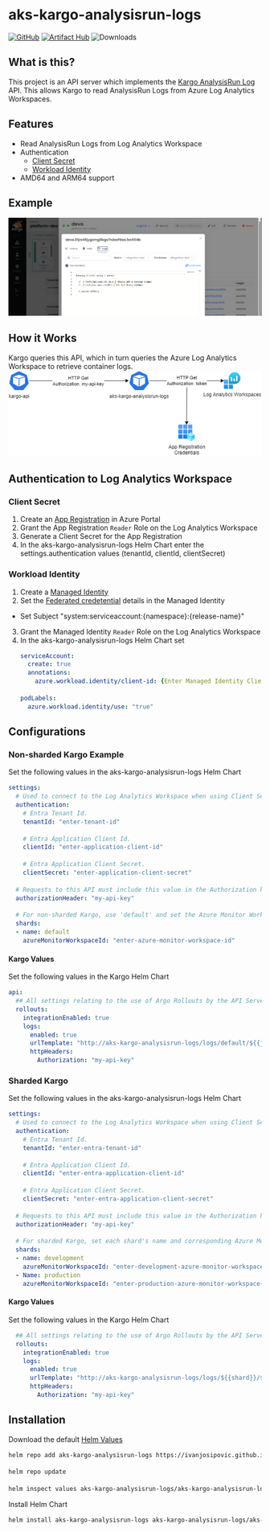 # aks-kargo-analysisrun-logs

[![GitHub](https://img.shields.io/github/stars/ivanjosipovic/aks-kargo-analysisrun-logs?style=social)](https://github.com/IvanJosipovic/aks-kargo-analysisrun-logs)
[![Artifact Hub](https://img.shields.io/endpoint?url=https://artifacthub.io/badge/repository/aks-kargo-analysisrun-logs)](https://artifacthub.io/packages/helm/aks-kargo-analysisrun-logs/aks-kargo-analysisrun-logs)
![Downloads](https://img.shields.io/badge/dynamic/json?url=https%3A%2F%2Fraw.githubusercontent.com%2Fipitio%2Fbackage%2Frefs%2Fheads%2Findex%2FIvanJosipovic%2Faks-kargo-analysisrun-logs%2Faks-kargo-analysisrun-logs%25252Faks-kargo-analysisrun-logs.json&query=%24.downloads&label=downloads)

## What is this?

This project is an API server which implements the [Kargo AnalysisRun Log](https://docs.kargo.io/operator-guide/advanced-installation/common-configurations/#logs-from-job-metrics) API. This allows Kargo to read AnalysisRun Logs from Azure Log Analytics Workspaces.

## Features
- Read AnalysisRun Logs from Log Analytics Workspace
- Authentication
  - [Client Secret](https://learn.microsoft.com/en-us/azure/azure-monitor/logs/api/register-app-for-token?tabs=portal)
  - [Workload Identity](https://learn.microsoft.com/en-us/azure/aks/workload-identity-overview)
- AMD64 and ARM64 support

## Example
![](/docs/image.png)

## How it Works
Kargo queries this API, which in turn queries the Azure Log Analytics Workspace to retrieve container logs.
![](/docs/Diagram.png)

## Authentication to Log Analytics Workspace


### Client Secret
1. Create an [App Registration](https://learn.microsoft.com/en-us/azure/azure-monitor/logs/api/register-app-for-token?tabs=portal) in Azure Portal
2. Grant the App Registration `Reader` Role on the Log Analytics Workspace
3. Generate a Client Secret for the App Registration
4. In the aks-kargo-analysisrun-logs Helm Chart enter the settings.authentication values (tenantId, clientId, clientSecret)

### Workload Identity
1. Create a [Managed Identity](https://learn.microsoft.com/en-us/azure/aks/workload-identity-deploy-cluster#create-a-managed-identity)
2. Set the [Federated credetential](https://learn.microsoft.com/en-us/azure/aks/workload-identity-deploy-cluster#create-the-federated-identity-credential) details in the Managed Identity
  - Set Subject "system:serviceaccount:{namespace}:{release-name}"
3. Grant the Managed Identity `Reader` Role on the Log Analytics Workspace
4. In the aks-kargo-analysisrun-logs Helm Chart set
    ```yaml
    serviceAccount:
      create: true
      annotations:
        azure.workload.identity/client-id: {Enter Managed Identity Client Id}

    podLabels:
      azure.workload.identity/use: "true"
    ```

## Configurations
### Non-sharded Kargo Example
Set the following values in the aks-kargo-analysisrun-logs Helm Chart
```yaml
settings:
  # Used to connect to the Log Analytics Workspace when using Client Secret authentication
  authentication:
    # Entra Tenant Id.
    tenantId: "enter-tenant-id"

    # Entra Application Client Id.
    clientId: "enter-application-client-id"

    # Entra Application Client Secret.
    clientSecret: "enter-application-client-secret"

  # Requests to this API must include this value in the Authorization header.
  authorizationHeader: "my-api-key"

  # For non-sharded Kargo, use 'default' and set the Azure Monitor Workspace ID.
  shards:
  - name: default
    azureMonitorWorkspaceId: "enter-azure-monitor-workspace-id"
```

#### Kargo Values
Set the following values in the Kargo Helm Chart
```yaml
api:
  ## All settings relating to the use of Argo Rollouts by the API Server.
  rollouts:
    integrationEnabled: true
    logs:
      enabled: true
      urlTemplate: "http://aks-kargo-analysisrun-logs/logs/default/${{jobNamespace}}/${{jobName}}/${{container}}"
      httpHeaders:
        Authorization: "my-api-key"
```


### Sharded Kargo
Set the following values in the aks-kargo-analysisrun-logs Helm Chart
```yaml
settings:
  # Used to connect to the Log Analytics Workspace when using Client Secret authentication
  authentication:
    # Entra Tenant Id.
    tenantId: "enter-entra-tenant-id"

    # Entra Application Client Id.
    clientId: "enter-entra-application-client-id"

    # Entra Application Client Secret.
    clientSecret: "enter-entra-application-client-secret"

  # Requests to this API must include this value in the Authorization header.
  authorizationHeader: "my-api-key"

  # For sharded Kargo, set each shard's name and corresponding Azure Monitor Workspace ID.
  shards:
  - name: development
    azureMonitorWorkspaceId: "enter-development-azure-monitor-workspace-id"
  - Name: production
    azureMonitorWorkspaceId: "enter-production-azure-monitor-workspace-id"
```

#### Kargo Values
Set the following values in the Kargo Helm Chart
```yaml
  ## All settings relating to the use of Argo Rollouts by the API Server.
  rollouts:
    integrationEnabled: true
    logs:
      enabled: true
      urlTemplate: "http://aks-kargo-analysisrun-logs/logs/${{shard}}/${{jobNamespace}}/${{jobName}}/${{container}}"
      httpHeaders:
        Authorization: "my-api-key"
```

## Installation

Download the default [Helm Values](/charts/aks-kargo-analysisrun-logs/values.yaml)

```bash
helm repo add aks-kargo-analysisrun-logs https://ivanjosipovic.github.io/aks-kargo-analysisrun-logs

helm repo update

helm inspect values aks-kargo-analysisrun-logs/aks-kargo-analysisrun-logs > values.yaml
```

Install Helm Chart
```bash
helm install aks-kargo-analysisrun-logs aks-kargo-analysisrun-logs/aks-kargo-analysisrun-logs --create-namespace --namespace aks-kargo-analysisrun-logs -f values.yaml
```